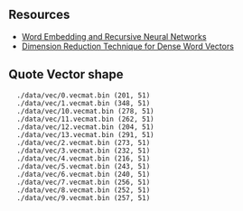 ## Resources

- [Word Embedding and Recursive Neural Networks](https://colah.github.io/posts/2014-07-NLP-RNNs-Representations/)
- [Dimension Reduction Technique for Dense Word Vectors](https://web.stanford.edu/~jurafsky/slp3/16.pdf)

## Quote Vector shape

```
  ./data/vec/0.vecmat.bin (201, 51)
  ./data/vec/1.vecmat.bin (348, 51)
  ./data/vec/10.vecmat.bin (278, 51)
  ./data/vec/11.vecmat.bin (262, 51)
  ./data/vec/12.vecmat.bin (204, 51)
  ./data/vec/13.vecmat.bin (291, 51)
  ./data/vec/2.vecmat.bin (273, 51)
  ./data/vec/3.vecmat.bin (232, 51)
  ./data/vec/4.vecmat.bin (216, 51)
  ./data/vec/5.vecmat.bin (243, 51)
  ./data/vec/6.vecmat.bin (240, 51)
  ./data/vec/7.vecmat.bin (256, 51)
  ./data/vec/8.vecmat.bin (252, 51)
  ./data/vec/9.vecmat.bin (257, 51)
```
